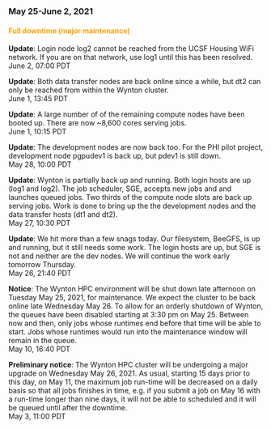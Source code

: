 ### May 25-June 2, 2021

#### <span style="color: orange;">Full downtime (major maintenance)</span>

**Update**: Login node log2 cannot be reached from the UCSF Housing WiFi network.  If you are on that network, use log1 until this has been resolved.
<br>
<span class="timestamp">June 2, 07:00 PDT</span>

**Update**: Both data transfer nodes are back online since a while, but dt2 can only be reached from within the Wynton cluster.
<br>
<span class="timestamp">June 1, 13:45 PDT</span>

**Update**: A large number of of the remaining compute nodes have been booted up.  There are now ~8,600 cores serving jobs.
<br>
<span class="timestamp">June 1, 10:15 PDT</span>

**Update**: The development nodes are now back too.  For the PHI pilot project, development node pgpudev1 is back up, but pdev1 is still down.
<br>
<span class="timestamp">May 28, 10:00 PDT</span>

**Update**: Wynton is partially back up and running.  Both login hosts are up (log1 and log2). The job scheduler, SGE, accepts new jobs and and launches queued jobs. Two thirds of the compute node slots are back up serving jobs. Work is done to bring up the the development nodes and the data transfer hosts (dt1 and dt2).
<br>
<span class="timestamp">May 27, 10:30 PDT</span>

**Update**: We hit more than a few snags today. Our filesystem, BeeGFS, is up and running, but it still needs some work.  The login hosts are up, but SGE is not and neither are the dev nodes.  We will continue the work early tomorrow Thursday.
<br>
<span class="timestamp">May 26, 21:40 PDT</span>

**Notice**: The Wynton HPC environment will be shut down late afternoon on Tuesday May 25, 2021, for maintenance.  We expect the cluster to be back online late Wednesday May 26.  To allow for an orderly shutdown of Wynton, the queues have been disabled starting at 3:30 pm on May 25.  Between now and then, only jobs whose runtimes end before that time will be able to start.  Jobs whose runtimes would run into the maintenance window will remain in the queue.
<br>
<span class="timestamp">May 10, 16:40 PDT</span>

**Preliminary notice**: The Wynton HPC cluster will be undergoing a major upgrade on Wednesday May 26, 2021.  As usual, starting 15 days prior to this day, on May 11, the maximum job run-time will be decreased on a daily basis so that all jobs finishes in time, e.g. if you submit a job on May 16 with a run-time longer than nine days, it will not be able to scheduled and it will be queued until after the downtime.
<br>
<span class="timestamp">May 3, 11:00 PDT</span>

